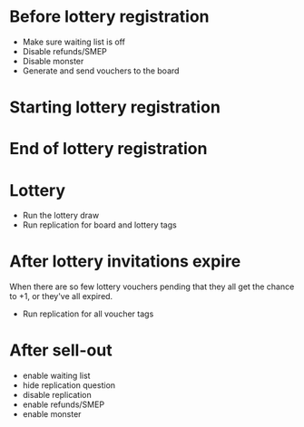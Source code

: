 # Before lottery registration
  * Make sure waiting list is off
  * Disable refunds/SMEP
  * Disable monster
  * Generate and send vouchers to the board
  
# Starting lottery registration

# End of lottery registration

# Lottery
  * Run the lottery draw
  * Run replication for board and lottery tags

# After lottery invitations expire
When there are so few lottery vouchers pending that they all get the chance to
+1, or they've all expired.
  * Run replication for all voucher tags
  
# After sell-out
  * enable waiting list
  * hide replication question
  * disable replication
  * enable refunds/SMEP
  * enable monster

